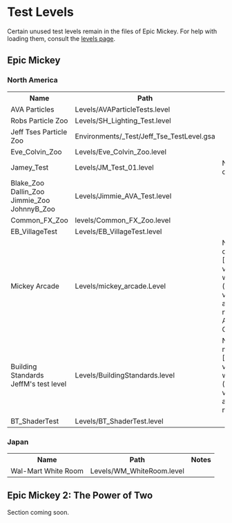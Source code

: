 # Test Levels

Certain unused test levels remain in the files of Epic Mickey. For help with loading them, consult the [levels page](./levels).

## Epic Mickey
### North America
<div class="article-table">
    <table>
        <tbody>
            <tr>
                <th>
                    Name
                </th>
                <th>
                    Path
                </th>
                <th>
                    Notes
                </th>
            </tr>
            <tr>
                <td>
                    AVA Particles
                </td>
                <td>
                    Levels/AVAParticleTests.level
                </td>
                <td>
                    &nbsp;
                </td>
            </tr>
            <tr>
                <td>
                    Robs Particle Zoo
                </td>
                <td>
                    Levels/SH_Lighting_Test.level
                </td>
                <td>
                    &nbsp;
                </td>
            </tr>
            <tr>
                <td>
                    Jeff Tses Particle Zoo
                </td>
                <td>
                    Environments/_Test/Jeff_Tse_TestLevel.gsa
                </td>
                <td>
                    &nbsp;
                </td>
            </tr>
            <tr>
                <td>
                    Eve_Colvin_Zoo
                </td>
                <td>
                    Levels/Eve_Colvin_Zoo.level
                </td>
                <td>
                    &nbsp;
                </td>
            </tr>
            <tr>
                <td>
                    Jamey_Test
                </td>
                <td>
                    Levels/JM_Test_01.level
                </td>
                <td>
                    No ground collision.
                </td>
            </tr>
            <tr>
                <td>
                    Blake_Zoo<br>Dallin_Zoo<br>Jimmie_Zoo<br>JohnnyB_Zoo
                </td>
                <td>
                    Levels/Jimmie_AVA_Test.level
                </td>
                <td>
                    &nbsp;
                </td>
            </tr>
            <tr>
                <td>
                    Common_FX_Zoo
                </td>
                <td>
                    levels/Common_FX_Zoo.level
                </td>
                <td>
                    &nbsp;
                </td>
            </tr>
            <tr>
                <td>
                    EB_VillageTest
                </td>
                <td>
                    Levels/EB_VillageTest.level
                </td>
                <td>
                    &nbsp;
                </td>
            </tr>
            <tr>
                <td>
                    Mickey Arcade
                </td>
                <td>
                    Levels/mickey_arcade.Level
                </td>
                <td>
                    No lighting, completely black. [Changing the void color to white](./snippets/white-void.txt) makes it a bit more navigable.<br>Author: Mark Capers
                </td>
            </tr>
            <tr>
                <td>
                    Building Standards<br>JeffM's test level
                </td>
                <td>
                    Levels/BuildingStandards.level
                </td>
                <td>
                    No lighting, mostly black. [Changing the void color to white](./snippets/white-void.txt) makes it a bit more navigable.
                </td>
            </tr>
            <tr>
                <td>
                    BT_ShaderTest
                </td>
                <td>
                    Levels/BT_ShaderTest.level
                </td>
                <td>
                    &nbsp;
                </td>
            </tr>
        </tbody>
    </table>
</div>

### Japan
<div class="article-table">
    <table>
        <tbody>
            <tr>
                <th>
                    Name
                </th>
                <th>
                    Path
                </th>
                <th>
                    Notes
                </th>
            </tr>
            <tr>
                <td>
                    Wal-Mart White Room
                </td>
                <td>
                    Levels/WM_WhiteRoom.level
                </td>
                <td>
                    &nbsp;
                </td>
            </tr>
        </tbody>
    </table>
</div>

## Epic Mickey 2: The Power of Two
Section coming soon.